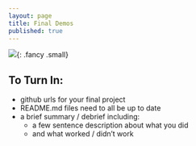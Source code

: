 ```yaml
---
layout: page
title: Final Demos
published: true
---
```




![](http://i.giphy.com/SfYTJuxdAbsVW.gif){: .fancy .small}


## To Turn In:

* github urls for your final project
* README.md files need to all be up to date
* a brief summary / debrief including:
  * a few sentence description about what you did
  * and what worked / didn’t work
